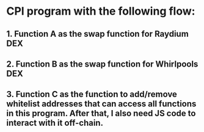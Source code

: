 


# CPI program with the following flow: 

## 1. Function A as the swap function for Raydium DEX
## 2. Function B as the swap function for Whirlpools DEX
## 3. Function C as the function to add/remove whitelist addresses that can access all functions in this program. After that, I also need JS code to interact with it off-chain. 